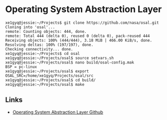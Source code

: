Operating System Abstraction Layer
==

    xe1gyq@jessie:~/Projects$ git clone https://github.com/nasa/osal.git
    Cloning into 'osal'...
    remote: Counting objects: 444, done.
    remote: Total 444 (delta 0), reused 0 (delta 0), pack-reused 444
    Receiving objects: 100% (444/444), 3.18 MiB | 466.00 KiB/s, done.
    Resolving deltas: 100% (197/197), done.
    Checking connectivity... done.
    xe1gyq@jessie:~/Projects$ cd osal
    xe1gyq@jessie:~/Projects/osal$ source setvars.sh
    xe1gyq@jessie:~/Projects/osal$ nano build/osal-config.mak
    BSP = pc-linux
    xe1gyq@jessie:~/Projects/osal$ export OSAL_SRC=/home/xe1gyq/Projects/osal/src
    xe1gyq@jessie:~/Projects/osal$ cd build/
    xe1gyq@jessie:~/Projects/osal$ make

## Links

- [Operating System Abstraction Layer Github](https://github.com/nasa/osal)